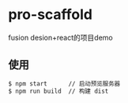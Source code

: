 # pro-scaffold
fusion desion+react的项目demo

## 使用

```bash
$ npm start      // 启动预览服务器
$ npm run build  // 构建 dist
```
